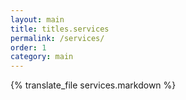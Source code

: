 ```yaml
---
layout: main
title: titles.services
permalink: /services/
order: 1
category: main
---
```


{% translate_file services.markdown %}
